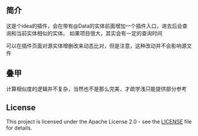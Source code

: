 ## 简介
这是个idea的插件，会在带有@Data的实体前面增加一个插件入口，进去后会查询和当前实体相似的实体。
如果项目很大，其实会有一定的查询时间

可以在插件页面对源实体增删改来动态比对，但是注意，这种改动并不会影响源文件

## 叠甲
计算相似度的逻辑并不复杂，当然也不是那么完美，才疏学浅只能提供部分参考

## License
This project is licensed under the Apache License 2.0 - see the [LICENSE](LICENSE) file for details.
